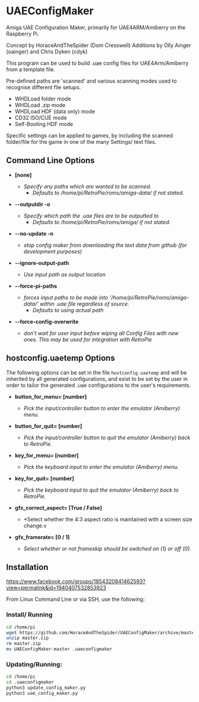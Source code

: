 # UAEConfigMaker

Amiga UAE Configuration Maker, primarily for UAE4ARM/Amiberry on the Raspberry Pi. 

Concept by HoraceAndTheSpider (Dom Cresswell)
Additions by Olly Ainger (oainger) and Chris Dyken (cdyk)

This program can be used to build .uae config files for UAE4Arm/Amiberry from a template file.

Pre-defined paths are 'scanned' and various scanning modes used to recognise different file setups.
- WHDLoad folder mode
- WHDLoad .zip mode
- WHDLoad HDF (data only) mode
- CD32 ISO/CUE mode
- Self-Booting HDF mode

Specific settings can be applied to games, by including the scanned folder/file for the game in one of the many Settings/ text files.


## Command Line Options

* **[none]**  
  * *Specify any paths which are wanted to be scanned.*
  	* *Defaults to /home/pi/RetroPie/roms/amiga-data/ if not stated.*

* **--outputdir -o**
  * *Specify which path the .uae files are to be outputted to*
  	* *Defaults to /home/pi/RetroPie/roms/amiga/ if not stated.*
  	
* **--no-update -n**
  * *stop config maker from downloading the text data from github (for development purposes)*

* **--ignore-output-path**
  * *Use input path as output location*
  
* **--force-pi-paths**
  * *forces input paths to be made into '/home/pi/RetroPie/roms/amiga-data/' within .uae file regardless of source.*
  	* *Defaults to using actual path*
   
* **--force-config-overwrite**
  * *don't wait for user input before wiping all Config Files with new ones. This may be used for integration with RetroPie*
  
  
## hostconfig.uaetemp Options
  
  The following options can be set in the file `hostconfig.uaetemp` and will be inherited by all generated configurations, and exist to be set by the user in order to tailor the generated .uae configurations to the user's requirements.
  
* **button_for_menu= [number]**
	* *Pick the input/controller button to enter the emulator (Amiberry) menu.*
	
* **button_for_quit= [number]**
	* *Pick the input/controller button to quit the emulator (Amiberry) back to RetroPie.*

* **key_for_menu= [number]**
	* *Pick the keyboard input to enter the emulator (Amiberry) menu.*

* **key_for_quit= [number]**
	* *Pick the keyboard input to quit the emulator (Amiberry) back to RetroPie.*

* **gfx_correct_aspect= [True / False]**
	* *Select whether the 4:3 aspect ratio is maintained with a screen size change.v

* **gfx_framerate= [0 / 1]**
	* *Select whether or not frameskip should be switched on (1) or off (0).*


## Installation
  
  https://www.facebook.com/groups/1854320841462593?view=permalink&id=1940407532853923
  
From Linux Command Line or via SSH, use the following:

### Install/ Running
```bash
cd /home/pi
wget https://github.com/HoraceAndTheSpider/UAEConfigMaker/archive/master.zip
unzip master.zip
rm master.zip
mv UAEConfigMaker-master .uaeconfigmaker
```

### Updating/Running:
```bash
cd /home/pi
cd .uaeconfigmaker
python3 update_config_maker.py
python3 uae_config_maker.py 
```
